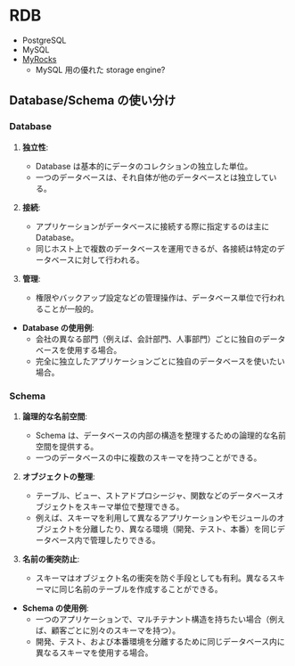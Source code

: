 # RDB

- PostgreSQL
- MySQL
- [MyRocks](https://myrocks.io/)
  - MySQL 用の優れた storage engine?

## Database/Schema の使い分け

### Database

1. **独立性**:

   - Database は基本的にデータのコレクションの独立した単位。
   - 一つのデータベースは、それ自体が他のデータベースとは独立している。

2. **接続**:

   - アプリケーションがデータベースに接続する際に指定するのは主に Database。
   - 同じホスト上で複数のデータベースを運用できるが、各接続は特定のデータベースに対して行われる。

3. **管理**:
   - 権限やバックアップ設定などの管理操作は、データベース単位で行われることが一般的。

- **Database の使用例**:
  - 会社の異なる部門（例えば、会計部門、人事部門）ごとに独自のデータベースを使用する場合。
  - 完全に独立したアプリケーションごとに独自のデータベースを使いたい場合。

### Schema

1. **論理的な名前空間**:

   - Schema は、データベースの内部の構造を整理するための論理的な名前空間を提供する。
   - 一つのデータベースの中に複数のスキーマを持つことができる。

2. **オブジェクトの整理**:

   - テーブル、ビュー、ストアドプロシージャ、関数などのデータベースオブジェクトをスキーマ単位で整理できる。
   - 例えば、スキーマを利用して異なるアプリケーションやモジュールのオブジェクトを分離したり、異なる環境（開発、テスト、本番）を同じデータベース内で管理したりできる。

3. **名前の衝突防止**:
   - スキーマはオブジェクト名の衝突を防ぐ手段としても有利。異なるスキーマに同じ名前のテーブルを作成することができる。

- **Schema の使用例**:
  - 一つのアプリケーションで、マルチテナント構造を持ちたい場合（例えば、顧客ごとに別々のスキーマを持つ）。
  - 開発、テスト、および本番環境を分離するために同じデータベース内に異なるスキーマを使用する場合。
